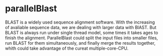# parallelBlast
BLAST is a widely used sequence alignment software. With the increasing of avaliable sequence data, we are dealing with larger data with BlAST. But BLAST is always run under single thread model, some times it takes ages to finish the alignment.
ParallelBlast could split the input files into smaller files, run BLAST for them simultaneously, and finally merge the results together, whith could take advantage of the cureat multiple-core-CPU.

